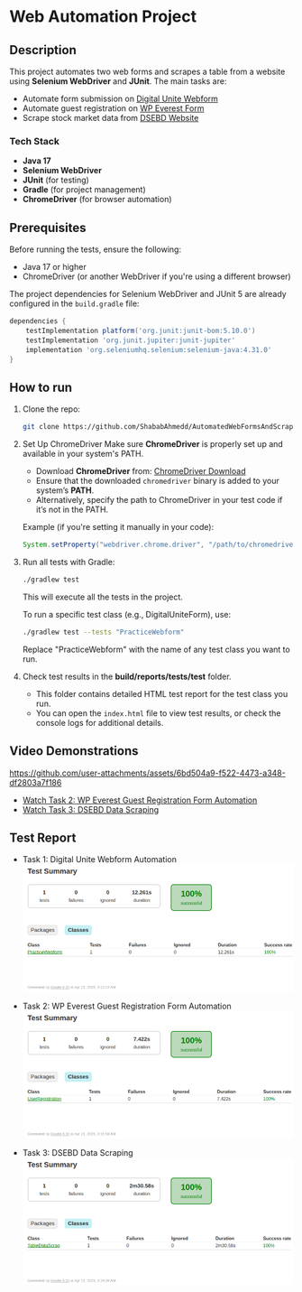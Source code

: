 # Web Automation Project

## Description
This project automates two web forms and scrapes a table from a website using **Selenium WebDriver** and **JUnit**. The main tasks are:
- Automate form submission on [Digital Unite Webform](https://www.digitalunite.com/practice-webform-learners)
- Automate guest registration on [WP Everest Form](https://demo.wpeverest.com/user-registration/guest-registration-form/)
- Scrape stock market data from [DSEBD Website](https://dsebd.org/latest_share_price_scroll_by_value.php)


### Tech Stack

- **Java 17**
- **Selenium WebDriver**
- **JUnit** (for testing)
- **Gradle** (for project management)
- **ChromeDriver** (for browser automation)


## Prerequisites

Before running the tests, ensure the following:

- Java 17 or higher
- ChromeDriver (or another WebDriver if you're using a different browser)

The project dependencies for Selenium WebDriver and JUnit 5 are already configured in the `build.gradle` file:

```groovy
dependencies {
    testImplementation platform('org.junit:junit-bom:5.10.0')
    testImplementation 'org.junit.jupiter:junit-jupiter'
    implementation 'org.seleniumhq.selenium:selenium-java:4.31.0'
}
```


## How to run
1. Clone the repo:
    ```bash
    git clone https://github.com/ShababAhmedd/AutomatedWebFormsAndScraping
    ```

2. Set Up ChromeDriver
   Make sure **ChromeDriver** is properly set up and available in your system's PATH.

   - Download **ChromeDriver** from: [ChromeDriver Download](https://sites.google.com/a/chromium.org/chromedriver/downloads)
   - Ensure that the downloaded `chromedriver` binary is added to your system’s **PATH**.
   - Alternatively, specify the path to ChromeDriver in your test code if it’s not in the PATH.

   Example (if you're setting it manually in your code):
   ```java
   System.setProperty("webdriver.chrome.driver", "/path/to/chromedriver");
   ```

4. Run all tests with Gradle:
    ```bash
    ./gradlew test
    ```
    This will execute all the tests in the project.

    To run a specific test class (e.g., DigitalUniteForm), use:
    ```bash
    ./gradlew test --tests "PracticeWebform"
    ```
    Replace "PracticeWebform" with the name of any test class you want to run.
   
5. Check test results in the **build/reports/tests/test** folder.
   - This folder contains detailed HTML test report for the test class you run.
   - You can open the `index.html` file to view test results, or check the console logs for additional details.
  
## Video Demonstrations
https://github.com/user-attachments/assets/6bd504a9-f522-4473-a348-df2803a7f186
- [Watch Task 2: WP Everest Guest Registration Form Automation](videos/userRegistration.mp4)
- [Watch Task 3: DSEBD Data Scraping](videos/TableDataScraps.mp4)

## Test Report 
- Task 1: Digital Unite Webform Automation  
  ![Task 1 Report](screenshots/PracticeWebform.png)

- Task 2: WP Everest Guest Registration Form Automation  
  ![Task 2 Report](screenshots/userRegistration.png)

- Task 3: DSEBD Data Scraping  
  ![Task 3 Report](screenshots/TableDataScrap.png)

